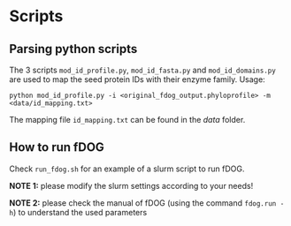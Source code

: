 # Scripts

## Parsing python scripts

The 3 scripts `mod_id_profile.py`, `mod_id_fasta.py` and `mod_id_domains.py` are used to map the seed protein IDs with their enzyme family. Usage:
```
python mod_id_profile.py -i <original_fdog_output.phyloprofile> -m <data/id_mapping.txt>
```
The mapping file `id_mapping.txt` can be found in the *data* folder.

## How to run fDOG

Check `run_fdog.sh` for an example of a slurm script to run fDOG.

**NOTE 1:** please modify the slurm settings according to your needs!

**NOTE 2:** please check the manual of fDOG (using the command `fdog.run -h`) to understand the used parameters
